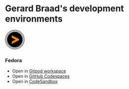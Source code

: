 Gerard Braad's development environments
=======================================

!["Prompt"](https://raw.githubusercontent.com/gbraad/assets/gh-pages/icons/prompt-icon-64.png)

### Fedora

  * Open in [Gitpod workspace](https://gitpod.io/#https://github.com/gbraad-devenv/fedora)
  * Open in [GitHub Codespaces](https://github.com/codespaces/new?machine=standardLinux32gb&repo=61788628&ref=main&location=SouthEastAsia&devcontainer_path=.devcontainer%2Fdevcontainer.json)
  * Open in [CodeSandbox](https://codesandbox.io/p/github/gbraad-devenv/fedora)
